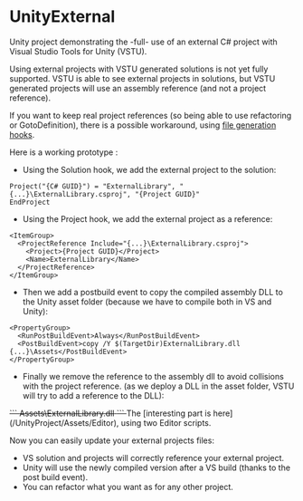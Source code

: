 # UnityExternal
Unity project demonstrating the -full- use of an external C# project with Visual Studio Tools for Unity (VSTU).

Using external projects with VSTU generated solutions is not yet fully supported. VSTU is able to see external projects in solutions, but VSTU generated projects will use an assembly reference (and not a project reference). 

If you want to keep real project references (so being able to use refactoring or GotoDefinition), there is a possible workaround, using [file generation hooks](https://msdn.microsoft.com/en-us/library/dn940021.aspx).

Here is a working prototype :
* Using the Solution hook, we add the external project to the solution:
```
Project("{C# GUID}") = "ExternalLibrary", "{...}\ExternalLibrary.csproj", "{Project GUID}"
EndProject
```
* Using the Project hook, we add the external project as a reference:
```
<ItemGroup>
  <ProjectReference Include="{...}\ExternalLibrary.csproj">
    <Project>{Project GUID}</Project>
    <Name>ExternalLibrary</Name>
  </ProjectReference>
</ItemGroup>
```
  * Then we add a postbuild event to copy the compiled assembly DLL to the Unity asset folder (because we have to compile both in VS and Unity):
```
<PropertyGroup>
  <RunPostBuildEvent>Always</RunPostBuildEvent>
  <PostBuildEvent>copy /Y $(TargetDir)ExternalLibrary.dll {...}\Assets</PostBuildEvent>
</PropertyGroup>
```
  * Finally we remove the reference to the assembly dll to avoid collisions with the project reference. (as we deploy a DLL in the asset folder, VSTU will try to add a reference to the DLL):
<s>
```
<Reference Include="ExternalLibrary">
  <HintPath>Assets\ExternalLibrary.dll</HintPath>
</Reference>
```
</s>
The [interesting part is here](/UnityProject/Assets/Editor), using two Editor scripts.

Now you can easily update your external projects files:
- VS solution and projects will correctly reference your external project.
- Unity will use the newly compiled version after a VS build (thanks to the post build event).
- You can refactor what you want as for any other project.
